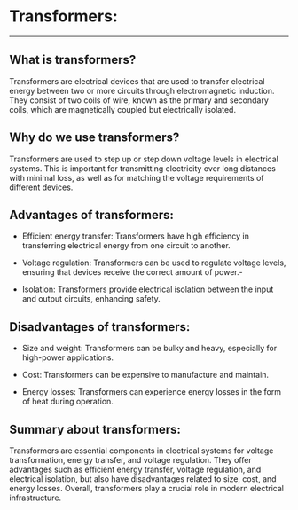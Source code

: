 # Transformers: 

---

## What is transformers?

Transformers are electrical devices that are used to transfer electrical energy between two or more circuits through 
electromagnetic induction. They consist of two coils of wire, known as the primary and secondary coils, which are 
magnetically coupled but electrically isolated.


## Why do we use transformers?

Transformers are used to step up or step down voltage levels in electrical systems. This is important for transmitting 
electricity over long distances with minimal loss, as well as for matching the voltage requirements of different 
devices.


## Advantages of transformers:

- Efficient energy transfer: Transformers have high efficiency in transferring electrical energy from one circuit to
another.


- Voltage regulation: Transformers can be used to regulate voltage levels, ensuring that devices receive the correct
amount of power.- 


- Isolation: Transformers provide electrical isolation between the input and output circuits, enhancing safety.


## Disadvantages of transformers:

- Size and weight: Transformers can be bulky and heavy, especially for high-power applications.


- Cost: Transformers can be expensive to manufacture and maintain.


- Energy losses: Transformers can experience energy losses in the form of heat during operation.


## Summary about transformers:
Transformers are essential components in electrical systems for voltage transformation, energy transfer, and voltage 
regulation. They offer advantages such as efficient energy transfer, voltage regulation, and electrical isolation, 
but also have disadvantages related to size, cost, and energy losses. Overall, transformers play a crucial role in
modern electrical infrastructure.